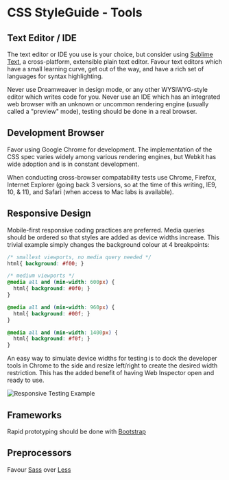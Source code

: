 CSS StyleGuide - Tools
======================

## Text Editor / IDE

The text editor or IDE you use is your choice, but consider using [Sublime Text](http://www.sublimetext.com/3), a cross-platform, extensible plain text editor. Favour text editors which have a small learning curve, get out of the way, and have a rich set of languages for syntax highlighting.

Never use Dreamweaver in design mode, or any other WYSIWYG-style editor which writes code for you. Never use an IDE which has an integrated web browser with an unknown or uncommon rendering engine (usually called a "preview" mode), testing should be done in a real browser.


## Development Browser

Favor using Google Chrome for development. The implementation of the CSS spec varies widely among various rendering engines, but Webkit has wide adoption and is in constant development.

When conducting cross-browser compatability tests use Chrome, Firefox, Internet Explorer (going back 3 versions, so at the time of this writing, IE9, 10, & 11), and Safari (when access to Mac labs is available).


## Responsive Design

Mobile-first responsive coding practices are preferred. Media queries should be ordered so that styles are added as device widths increase. This trivial example simply changes the background colour at 4 breakpoints:

```css
/* smallest viewports, no media query needed */
html{ background: #f00; }

/* medium viewports */
@media all and (min-width: 600px) {
  html{ background: #0f0; }
}

@media all and (min-width: 960px) {
  html{ background: #00f; }
}

@media all and (min-width: 1400px) {
  html{ background: #f0f; }
}
```

An easy way to simulate device widths for testing is to dock the developer tools in Chrome to the side and resize left/right to create the desired width restriction. This has the added benefit of having Web Inspector open and ready to use.

![Responsive Testing Example](https://raw.github.com/nait-dmit/styleguides/master/assets/images/responsive-testing-example-01.png)

## Frameworks

Rapid prototyping should be done with [Bootstrap](http://getbootstrap.com/)


## Preprocessors

Favour [Sass](http://sass-lang.com/) over [Less](http://lesscss.org/)
